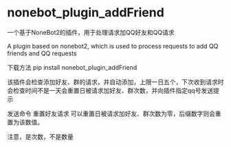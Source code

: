 # nonebot_plugin_addFriend
一个基于NoneBot2的插件，用于处理请求加QQ好友和QQ请求


A plugin based on nonebot2, which is used to process requests to add QQ friends and QQ requests


下载方法 pip install nonebot_plugin_addFriend


该插件会检查添加好友、群的请求，并自动添加，上限一日五个，下次收到请求时会检查时间不是一天会重置日被请求加好友、群次数，并向插件指定qq号发送提示


发送命令 重置好友请求 可以重置日被请求加好友、群次数为零，后缀数字则会重置为该数值。
 
 
注意，是次数，不是数量
